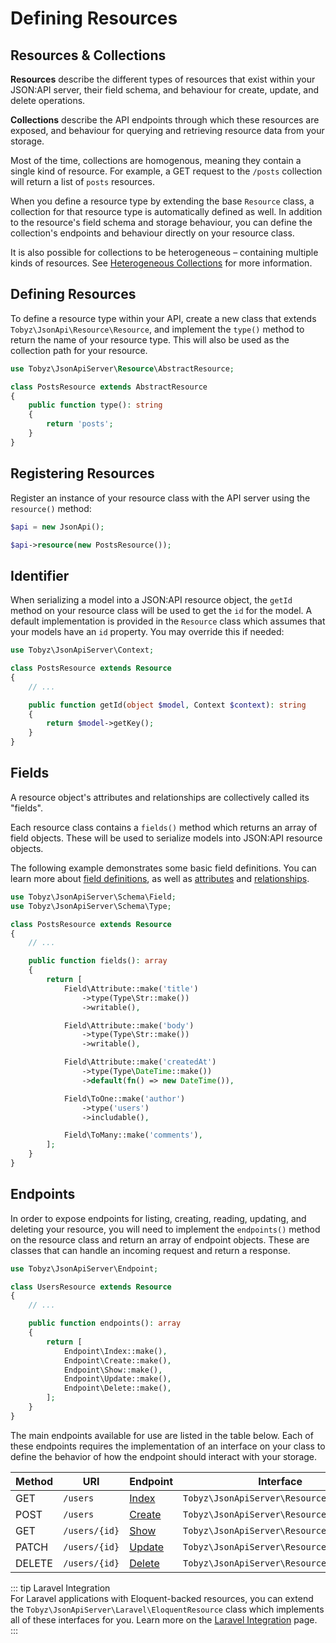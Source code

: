 # Defining Resources

## Resources & Collections

**Resources** describe the different types of resources that exist within your
JSON:API server, their field schema, and behaviour for create, update, and
delete operations.

**Collections** describe the API endpoints through which these resources are
exposed, and behaviour for querying and retrieving resource data from your
storage.

Most of the time, collections are homogenous, meaning they contain a single kind
of resource. For example, a GET request to the `/posts` collection will return a
list of `posts` resources.

When you define a resource type by extending the base `Resource` class, a
collection for that resource type is automatically defined as well. In addition
to the resource's field schema and storage behaviour, you can define the
collection's endpoints and behaviour directly on your resource class.

It is also possible for collections to be heterogeneous – containing multiple
kinds of resources. See [Heterogeneous Collections](collections) for more
information.

## Defining Resources

To define a resource type within your API, create a new class that extends
`Tobyz\JsonApi\Resource\Resource`, and implement the `type()` method to return
the name of your resource type. This will also be used as the collection path
for your resource.

```php
use Tobyz\JsonApiServer\Resource\AbstractResource;

class PostsResource extends AbstractResource
{
    public function type(): string
    {
        return 'posts';
    }
}
```

## Registering Resources

Register an instance of your resource class with the API server using the
`resource()` method:

```php
$api = new JsonApi();

$api->resource(new PostsResource());
```

## Identifier

When serializing a model into a JSON:API resource object, the `getId` method on
your resource class will be used to get the `id` for the model. A default
implementation is provided in the `Resource` class which assumes that your
models have an `id` property. You may override this if needed:

```php
use Tobyz\JsonApiServer\Context;

class PostsResource extends Resource
{
    // ...

    public function getId(object $model, Context $context): string
    {
        return $model->getKey();
    }
}
```

## Fields

A resource object's attributes and relationships are collectively called its
"fields".

Each resource class contains a `fields()` method which returns an array of field
objects. These will be used to serialize models into JSON:API resource objects.

The following example demonstrates some basic field definitions. You can learn
more about [field definitions](fields.md), as well as
[attributes](attributes.md) and [relationships](relationships.md).

```php
use Tobyz\JsonApiServer\Schema\Field;
use Tobyz\JsonApiServer\Schema\Type;

class PostsResource extends Resource
{
    // ...

    public function fields(): array
    {
        return [
            Field\Attribute::make('title')
                ->type(Type\Str::make())
                ->writable(),

            Field\Attribute::make('body')
                ->type(Type\Str::make())
                ->writable(),

            Field\Attribute::make('createdAt')
                ->type(Type\DateTime::make())
                ->default(fn() => new DateTime()),

            Field\ToOne::make('author')
                ->type('users')
                ->includable(),

            Field\ToMany::make('comments'),
        ];
    }
}
```

## Endpoints

In order to expose endpoints for listing, creating, reading, updating, and
deleting your resource, you will need to implement the `endpoints()` method on
the resource class and return an array of endpoint objects. These are classes
that can handle an incoming request and return a response.

```php
use Tobyz\JsonApiServer\Endpoint;

class UsersResource extends Resource
{
    // ...

    public function endpoints(): array
    {
        return [
            Endpoint\Index::make(),
            Endpoint\Create::make(),
            Endpoint\Show::make(),
            Endpoint\Update::make(),
            Endpoint\Delete::make(),
        ];
    }
}
```

The main endpoints available for use are listed in the table below. Each of
these endpoints requires the implementation of an interface on your class to
define the behavior of how the endpoint should interact with your storage.

| Method | URI           | Endpoint            | Interface                                |
| ------ | ------------- | ------------------- | ---------------------------------------- |
| GET    | `/users`      | [Index](list.md)    | `Tobyz\JsonApiServer\Resource\Listable`  |
| POST   | `/users`      | [Create](create.md) | `Tobyz\JsonApiServer\Resource\Creatable` |
| GET    | `/users/{id}` | [Show](show.md)     | `Tobyz\JsonApiServer\Resource\Findable`  |
| PATCH  | `/users/{id}` | [Update](update.md) | `Tobyz\JsonApiServer\Resource\Updatable` |
| DELETE | `/users/{id}` | [Delete](delete.md) | `Tobyz\JsonApiServer\Resource\Deletable` |

::: tip Laravel Integration  
For Laravel applications with Eloquent-backed resources, you can extend the
`Tobyz\JsonApiServer\Laravel\EloquentResource` class which implements all of
these interfaces for you. Learn more on the
[Laravel Integration](laravel.md#eloquent-resources) page.  
:::
